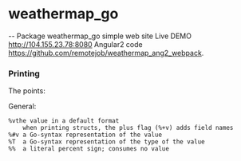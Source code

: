 # weathermap_go
--
Package weathermap_go simple web site Live DEMO http://104.155.23.78:8080
Angular2 code https://github.com/remotejob/weathermap_ang2_webpack.


### Printing

The points:

General:

    %vthe value in a default format
        when printing structs, the plus flag (%+v) adds field names
    %#v a Go-syntax representation of the value
    %T	a Go-syntax representation of the type of the value
    %%	a literal percent sign; consumes no value
